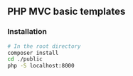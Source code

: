 ## PHP MVC basic templates

### Installation

```sh
# In the root directory
composer install
cd ./public
php -S localhost:8000
```